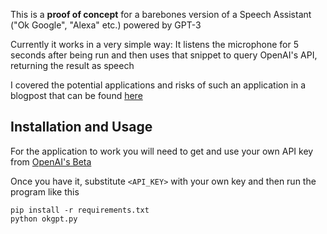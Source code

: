 This is a **proof of concept** for a barebones version of a Speech Assistant ("Ok Google", "Alexa" etc.) powered by GPT-3

Currently it works in a very simple way: It listens the microphone for 5 seconds after being run and then uses that snippet to query OpenAI's API, returning the result as speech

I covered the potential applications and risks of such an application in a blogpost that can be found [here](https://github.com/thevinter/okgpt)

## Installation and Usage

For the application to work you will need to get and use your own API key from [OpenAI's Beta](https://beta.openai.com/account/api-keys)

Once you have it, substitute `<API_KEY>` with your own key and then run the program like this

```
pip install -r requirements.txt
python okgpt.py
```
